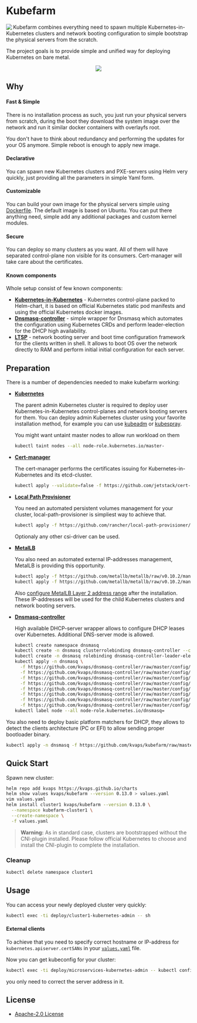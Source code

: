 
Kubefarm
========

<img align=left src="https://avatars1.githubusercontent.com/u/68351149?s=150&u=b8b4cb0f364281274159d4098090c0e229370cf0">

Kubefarm combines everything need to spawn multiple Kubernetes-in-Kubernetes clusters and network booting configuration to simple bootstrap the physical servers from the scratch.

The project goals is to provide simple and unified way for deploying Kubernetes on bare metal.

<p align="center">
<img src="https://gist.githubusercontent.com/kvaps/c969930f561b24c1f4c09802d5e225c8/raw/6347f81814d1eb56ccd2d4cbdb2a8617965cfa9d/kubefarm.png">
</p>

## Why

#### Fast & Simple

There is no installation process as such, you just run your physical servers from scratch, during the boot they download the system image over the network and run it similar docker containers with overlayfs root.

You don't have to think about redundancy and performing the updates for your OS anymore. Simple reboot is enough to apply new image.

#### Declarative

You can spawn new Kubernetes clusters and PXE-servers using Helm very quickly, just providing all the parameters in simple Yaml form.

#### Customizable

You can build your own image for the physical servers simple using [Dockerfile]. The default image is based on Ubuntu. You can put there anything need, simple add any additional packages and custom kernel modules.

[Dockerfile]: https://github.com/kvaps/kubefarm/blob/master/build/ltsp/Dockerfile

#### Secure

You can deploy so many clusters as you want. All of them will have separated control-plane non visible for its consumers. Cert-manager will take care about the certificates.

#### Known components


Whole setup consist of few known components:

- **[Kubernetes-in-Kubernetes]** - Kubernetes control-plane packed to Helm-chart, it is based on official Kubernetes static pod manifests and using the official Kubernetes docker images.
- **[Dnsmasq-controller]** - simple wrapper for Dnsmasq which automates the configuration using Kubernetes CRDs and perform leader-election for the DHCP high availability.
- **[LTSP]** - network booting server and boot time configuration framework for the clients written in shell. It allows to boot OS over the network directly to RAM and perform initial initial configuration for each server.

[Kubernetes-in-Kubernetes]: https://github.com/kvaps/kubernetes-in-kubernetes
[Dnsmasq-controller]: https://github.com/kvaps/dnsmasq-controller
[LTSP]: https://github.com/ltsp/ltsp

## Preparation

There is a number of dependencies needed to make kubefarm working:

* **[Kubernetes]**

  The parent admin Kubernetes cluster is required to deploy user Kubernetes-in-Kubernetes control-planes and network booting servers for them.
  You can deploy admin Kubernetes cluster using your favorite installation method, for example you can use [kubeadm] or [kubespray].
  
  [kubeadm]: https://kubernetes.io/docs/setup/production-environment/tools/kubeadm/high-availability/
  [kubespray]: https://github.com/kubernetes-sigs/kubespray

  You might want untaint master nodes to allow run workload on them

  ```bash
  kubectl taint nodes --all node-role.kubernetes.io/master-
  ```

* **[Cert-manager]**

  The cert-manager performs the certificates issuing for Kubernetes-in-Kubernetes and its etcd-cluster.
  
  ```bash
  kubectl apply --validate=false -f https://github.com/jetstack/cert-manager/releases/download/v1.0.1/cert-manager.yaml
  ```
  
* **[Local Path Provisioner]**

  You need an automated persistent volumes management for your cluster, local-path-provisioner is simpliest way to achieve that.

  ```bash
  kubectl apply -f https://github.com/rancher/local-path-provisioner/raw/master/deploy/local-path-storage.yaml
  ```

  Optionaly any other csi-driver can be used.
  
* **[MetalLB]**

  You also need an automated external IP-addresses management, MetalLB is providing this opportunity.
  
  ```bash
  kubectl apply -f https://github.com/metallb/metallb/raw/v0.10.2/manifests/namespace.yaml
  kubectl apply -f https://github.com/metallb/metallb/raw/v0.10.2/manifests/metallb.yaml
  ```

  Also [configure MetalLB Layer 2 address range](https://metallb.universe.tf/configuration/#layer-2-configuration) after the installation.  
  These IP-addresses will be used for the child Kubernetes clusters and network booting servers.

* **[Dnsmasq-controller]**

  High available DHCP-server wrapper allows to configure DHCP leases over Kubernetes. Additional DNS-server mode is allowed.

  ```bash
  kubectl create namespace dnsmasq
  kubectl create -n dnsmasq clusterrolebinding dnsmasq-controller --clusterrole dnsmasq-controller --serviceaccount dnsmasq:dnsmasq-controller
  kubectl create -n dnsmasq rolebinding dnsmasq-controller-leader-election --role dnsmasq-controller-leader-election --serviceaccount dnsmasq:dnsmasq-controller
  kubectl apply -n dnsmasq \
    -f https://github.com/kvaps/dnsmasq-controller/raw/master/config/crd/bases/dnsmasq.kvaps.cf_dhcphosts.yaml \
    -f https://github.com/kvaps/dnsmasq-controller/raw/master/config/crd/bases/dnsmasq.kvaps.cf_dhcpoptions.yaml \
    -f https://github.com/kvaps/dnsmasq-controller/raw/master/config/crd/bases/dnsmasq.kvaps.cf_dnshosts.yaml \
    -f https://github.com/kvaps/dnsmasq-controller/raw/master/config/crd/bases/dnsmasq.kvaps.cf_dnsmasqoptions.yaml \
    -f https://github.com/kvaps/dnsmasq-controller/raw/master/config/rbac/service_account.yaml \
    -f https://github.com/kvaps/dnsmasq-controller/raw/master/config/rbac/role.yaml \
    -f https://github.com/kvaps/dnsmasq-controller/raw/master/config/rbac/leader_election_role.yaml \
    -f https://github.com/kvaps/dnsmasq-controller/raw/master/config/controller/dhcp-server.yaml
  kubectl label node --all node-role.kubernetes.io/dnsmasq=
  ```
  
You also need to deploy basic platform matchers for DHCP, they allows to detect the clients architecture (PC or EFI) to allow sending proper bootloader binary.

```bash
kubectl apply -n dnsmasq -f https://github.com/kvaps/kubefarm/raw/master/deploy/dhcp-platform-matchers.yaml
```

[Kubernetes]: https://kubernetes.io/
[Cert-manager]: https://cert-manager.io
[Local Path Provisioner]: https://github.com/rancher/local-path-provisioner
[MetalLB]: https://metallb.universe.tf
[Dnsmasq-controller]: https://github.com/kvaps/dnsmasq-controller



## Quick Start

Spawn new cluster:

```bash
helm repo add kvaps https://kvaps.github.io/charts
helm show values kvaps/kubefarm --version 0.13.0 > values.yaml
vim values.yaml
helm install cluster1 kvaps/kubefarm --version 0.13.0 \
  --namespace kubefarm-cluster1 \
  --create-namespace \
  -f values.yaml
```

> **Warning:** As in standard case, clusters are bootstrapped without the CNI-plugin installed. Please follow official Kubernetes to choose and install the CNI-plugin to complete the installation.


### Cleanup

```bash
kubectl delete namespace cluster1
```

## Usage

You can access your newly deployed cluster very quickly:

```bash
kubectl exec -ti deploy/cluster1-kubernetes-admin -- sh
```

#### External clients

To achieve that you need to specify correct hostname or IP-address for `kubernetes.apiserver.certSANs` in your [`values.yaml`](deploy/helm/kubefarm/values.yaml) file.

Now you can get kubeconfig for your cluster:

```bash
kubectl exec -ti deploy/microservices-kubernetes-admin -- kubectl config view --flatten
```

you only need to correct the server address in it.

## License

* [Apache-2.0 License](LICENSE)
